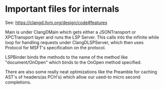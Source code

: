 # Important files for internals

See: https://clangd.llvm.org/design/code#features

Main is under ClangDMain which gets either a JSONTransport or XPCTransport layer and runs the LSP Server. This calls into the infinite while loop for handling requests under ClangDLSPServer, which then uses Protocol for MSFT's specification on the protocol.

LSPBinder binds the methods to the name of the method like "document/OnOpen" which binds to the OnOpen method specified.

There are also some really neat optimizations like the Preamble for caching AST's of headers(as PCH's) which allow our used-to micro second completions.
